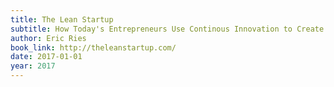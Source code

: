 ```yaml
---
title: The Lean Startup
subtitle: How Today's Entrepreneurs Use Continous Innovation to Create Radically Successful Businesses
author: Eric Ries
book_link: http://theleanstartup.com/
date: 2017-01-01
year: 2017
---
```

